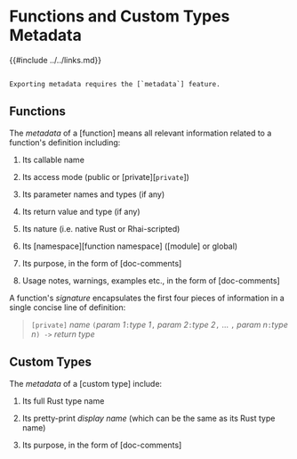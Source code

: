 Functions and Custom Types Metadata
===================================

{{#include ../../links.md}}

~~~admonish warning.small "Requires `metadata`"

Exporting metadata requires the [`metadata`] feature.
~~~


Functions
---------

The _metadata_ of a [function] means all relevant information related to a function's
definition including:

1. Its callable name

2. Its access mode (public or [private][`private`])

3. Its parameter names and types (if any)

4. Its return value and type (if any)

5. Its nature (i.e. native Rust or Rhai-scripted)

6. Its [namespace][function namespace] ([module] or global)

7. Its purpose, in the form of [doc-comments]

8. Usage notes, warnings, examples etc., in the form of [doc-comments]

A function's _signature_ encapsulates the first four pieces of information in a single concise line
of definition:

> `[private]` _name_ `(`_param 1_`:`_type 1_`,` _param 2_`:`_type 2_`,` ... `,` _param n_`:`_type n_`) ->` _return type_


Custom Types
------------

The _metadata_ of a [custom type] include:

1. Its full Rust type name

2. Its pretty-print _display name_ (which can be the same as its Rust type name)

3. Its purpose, in the form of [doc-comments]
